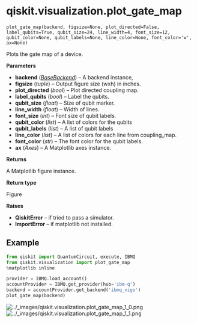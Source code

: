 # qiskit.visualization.plot\_gate\_map

<span id="undefined" />

`plot_gate_map(backend, figsize=None, plot_directed=False, label_qubits=True, qubit_size=24, line_width=4, font_size=12, qubit_color=None, qubit_labels=None, line_color=None, font_color='w', ax=None)`

Plots the gate map of a device.

**Parameters**

*   **backend** ([*BaseBackend*](qiskit.providers.BaseBackend#qiskit.providers.BaseBackend "qiskit.providers.BaseBackend")) – A backend instance,
*   **figsize** (*tuple*) – Output figure size (wxh) in inches.
*   **plot\_directed** (*bool*) – Plot directed coupling map.
*   **label\_qubits** (*bool*) – Label the qubits.
*   **qubit\_size** (*float*) – Size of qubit marker.
*   **line\_width** (*float*) – Width of lines.
*   **font\_size** (*int*) – Font size of qubit labels.
*   **qubit\_color** (*list*) – A list of colors for the qubits
*   **qubit\_labels** (*list*) – A list of qubit labels
*   **line\_color** (*list*) – A list of colors for each line from coupling\_map.
*   **font\_color** (*str*) – The font color for the qubit labels.
*   **ax** (*Axes*) – A Matplotlib axes instance.

**Returns**

A Matplotlib figure instance.

**Return type**

Figure

**Raises**

*   **QiskitError** – if tried to pass a simulator.
*   **ImportError** – if matplotlib not installed.

## Example

```python
from qiskit import QuantumCircuit, execute, IBMQ
from qiskit.visualization import plot_gate_map
%matplotlib inline

provider = IBMQ.load_account()
accountProvider = IBMQ.get_provider(hub='ibm-q')
backend = accountProvider.get_backend('ibmq_vigo')
plot_gate_map(backend)
```

![../\_images/qiskit.visualization.plot\_gate\_map\_1\_0.png](/images/api/qiskit/0.25/qiskit.visualization.plot_gate_map_1_0.png) ![../\_images/qiskit.visualization.plot\_gate\_map\_1\_1.png](/images/api/qiskit/0.25/qiskit.visualization.plot_gate_map_1_1.png)
